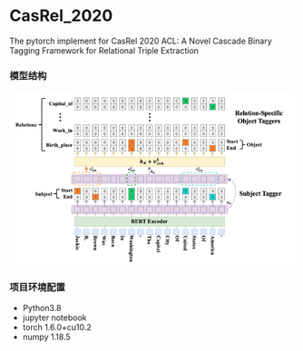 # CasRel_2020

The pytorch implement for CasRel 2020 ACL: A Novel Cascade Binary Tagging Framework for Relational Triple Extraction

### 模型结构
<img src="./img/casrel.png" align="bottom" />

### 项目环境配置

* Python3.8
* jupyter notebook
* torch           1.6.0+cu10.2
* numpy           1.18.5


